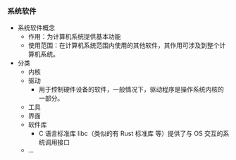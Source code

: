 ### 系统软件
- 系统软件概念
	- 作用：为计算机系统提供基本功能
	- 使用范围：在计算机系统范围内使用的其他软件，其作用可涉及到整个计算机系统。
- 分类
	- 内核
	- 驱动
		- 用于控制硬件设备的软件，一般情况下，驱动程序是操作系统内核的一部分。
	- 工具
	- 界面
	- 软件库
		- C 语言标准库 libc（类似的有 Rust 标准库 等）提供了与 OS 交互的系统调用接口
	- ...
